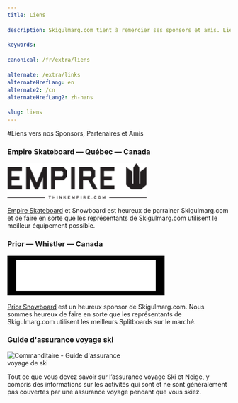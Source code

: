 ```yaml
---
title: Liens

description: Skigulmarg.com tient à remercier ses sponsors et amis. Liens vers nos sponsors, partenaires et amis de Skigulmarg.com

keywords:

canonical: /fr/extra/liens

alternate: /extra/links
alternateHrefLang: en
alternate2: /cn
alternateHrefLang2: zh-hans

slug: liens
---
```


#Liens vers nos Sponsors, Partenaires et Amis
<div>
    <article id="1" class="m-t-20">
        <h3>Empire Skateboard — Québec — Canada</h3>
        <a href="https://thinkempire.com" title="Visite thinkempire.com">
            <img src="/user/themes/skigulmarg/images/sponsors/empire.svg" width="315" alt="Sponsor - Empire Skateboard" class="m-b-20" style="display: inline-block;max-width: 100%">
        </a>
        <p>
            <a href="https://thinkempire.com" title="Visite thinkempire.com">Empire Skateboard</a> et Snowboard est heureux de parrainer Skigulmarg.com et de faire en sorte que les représentants de Skigulmarg.com utilisent le meilleur équipement possible.
        </p>
    </article>
    <article id="2" class="m-t-20">
        <h3>Prior — Whistler — Canada</h3>
        <a href="https://www.priorsnow.com/" title="Visite priorsnow.com">
            <img src="/user/themes/skigulmarg/images/sponsors/prior.png" width="315" max-width="100%" alt="Sponsor - Prior Snowboard co." class="m-b-20" style="background:black;padding:10px 20px;display: inline-block;max-width: 100%">
        </a>
        <p>
            <a href="https://www.priorsnow.com/" title="Visite priorsnow.com">Prior Snowboard</a> est un heureux sponsor de Skigulmarg.com. Nous sommes heureux de faire en sorte que les représentants de Skigulmarg.com utilisent les meilleurs Splitboards sur le marché.
        </p>
    </article>
    <article id="3" class="m-t-20">
        <h3>Guide d'assurance voyage ski</h3>
        <a href="https://www.comparetravelinsurance.co.nz/ski-insurance/snow-travel-insurance-guide" title="Visitez le guide d'assurance voyage de ski">
            <img src="https://www.comparetravelinsurance.co.nz/assets/interface/cti-nz-logo-360-125.png" width="300" alt="Commanditaire - Guide d'assurance voyage de ski" class="m-b-20" style="display: inline-block;max-width: 100%">
        </a>
        <p>
            Tout ce que vous devez savoir sur l’assurance voyage Ski et Neige, y compris des informations sur les activités qui sont et ne sont généralement pas couvertes par une assurance voyage pendant que vous skiez.
        </p>
    </article>
</div>
